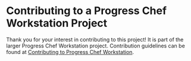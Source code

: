 # Contributing to a Progress Chef Workstation Project

Thank you for your interest in contributing to this project! It is part of the larger Progress Chef Workstation project. Contribution guidelines can be found at [Contributing to Progress Chef Workstation](https://chef.github.io/chef-oss-practices/workstation/inspec/contributing/).

